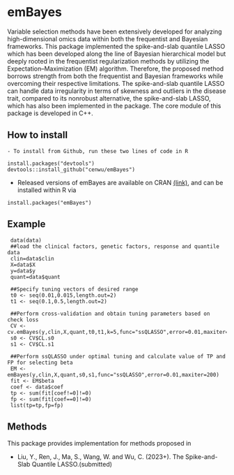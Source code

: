 
<!-- README.md is generated from README.Rmd. Please edit that file -->

# emBayes

Variable selection methods have been extensively developed for analyzing high-dimensional omics data within both the frequentist and Bayesian frameworks. This package implemented the spike-and-slab quantile LASSO which has been developed along the line of Bayesian hierarchical model but deeply rooted in the frequentist regularization methods by utilizing the Expectation–Maximization (EM) algorithm. Therefore, the proposed method borrows strength from both the frequentist and Bayesian frameworks while overcoming their respective limitations. The spike-and-slab quantile LASSO can handle data irregularity in terms of skewness and outliers in the disease trait, compared to its nonrobust alternative, the spike-and-slab LASSO, which has also been implemented in the package. The core module of this package is developed in C++. 

## How to install

    - To install from Github, run these two lines of code in R

<!-- end list -->

    install.packages("devtools")
    devtools::install_github("cenwu/emBayes")

  - Released versions of emBayes are available on CRAN
    [(link)](https://cran.r-project.org/package=emBayes), and can be
    installed within R via

<!-- end list -->

    install.packages("emBayes")

## Example

     data(data)
     ##load the clinical factors, genetic factors, response and quantile data
     clin=data$clin
     X=data$X
     y=data$y
     quant=data$quant

     ##Specify tuning vectors of desired range
     t0 <- seq(0.01,0.015,length.out=2)
     t1 <- seq(0.1,0.5,length.out=2)

     ##Perform cross-validation and obtain tuning parameters based on check loss
     CV <- cv.emBayes(y,clin,X,quant,t0,t1,k=5,func="ssQLASSO",error=0.01,maxiter=200)
     s0 <- CV$CL.s0
     s1 <- CV$CL.s1

     ##Perform ssQLASSO under optimal tuning and calculate value of TP and FP for selecting beta
     EM <- emBayes(y,clin,X,quant,s0,s1,func="ssQLASSO",error=0.01,maxiter=200)
     fit <- EM$beta
     coef <- data$coef
     tp <- sum(fit[coef!=0]!=0)
     fp <- sum(fit[coef==0]!=0)
     list(tp=tp,fp=fp)

 
## Methods

This package provides implementation for methods proposed in

   - Liu, Y., Ren, J., Ma, S., Wang, W. and Wu, C. (2023+). The Spike-and-Slab Quantile LASSO.(submitted)

